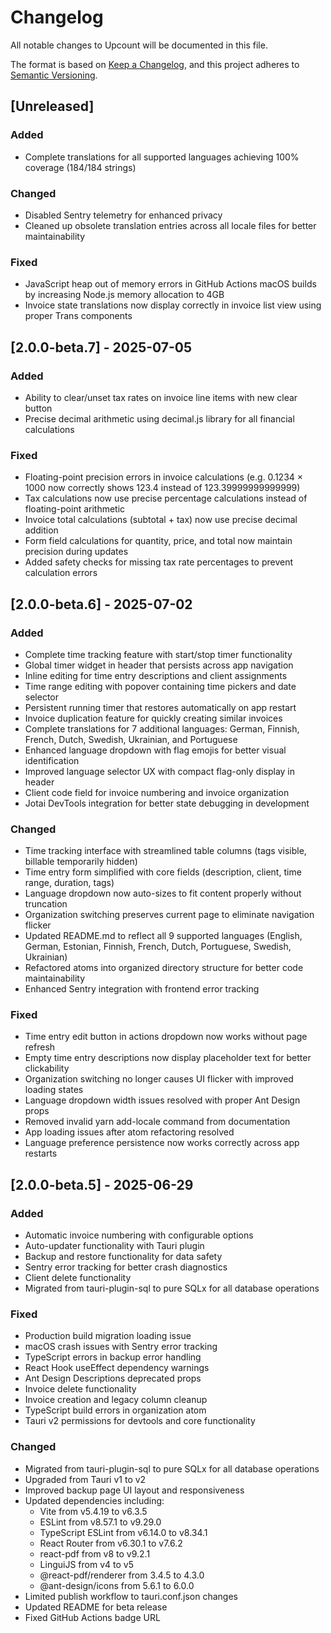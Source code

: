 # Changelog

All notable changes to Upcount will be documented in this file.

The format is based on [Keep a Changelog](https://keepachangelog.com/en/1.0.0/),
and this project adheres to [Semantic Versioning](https://semver.org/spec/v2.0.0.html).

## [Unreleased]

### Added
- Complete translations for all supported languages achieving 100% coverage (184/184 strings)

### Changed
- Disabled Sentry telemetry for enhanced privacy
- Cleaned up obsolete translation entries across all locale files for better maintainability

### Fixed
- JavaScript heap out of memory errors in GitHub Actions macOS builds by increasing Node.js memory allocation to 4GB
- Invoice state translations now display correctly in invoice list view using proper Trans components

## [2.0.0-beta.7] - 2025-07-05

### Added
- Ability to clear/unset tax rates on invoice line items with new clear button
- Precise decimal arithmetic using decimal.js library for all financial calculations

### Fixed
- Floating-point precision errors in invoice calculations (e.g. 0.1234 × 1000 now correctly shows 123.4 instead of 123.39999999999999)
- Tax calculations now use precise percentage calculations instead of floating-point arithmetic
- Invoice total calculations (subtotal + tax) now use precise decimal addition
- Form field calculations for quantity, price, and total now maintain precision during updates
- Added safety checks for missing tax rate percentages to prevent calculation errors

## [2.0.0-beta.6] - 2025-07-02

### Added
- Complete time tracking feature with start/stop timer functionality
- Global timer widget in header that persists across app navigation
- Inline editing for time entry descriptions and client assignments
- Time range editing with popover containing time pickers and date selector
- Persistent running timer that restores automatically on app restart
- Invoice duplication feature for quickly creating similar invoices
- Complete translations for 7 additional languages: German, Finnish, French, Dutch, Swedish, Ukrainian, and Portuguese
- Enhanced language dropdown with flag emojis for better visual identification
- Improved language selector UX with compact flag-only display in header
- Client code field for invoice numbering and invoice organization
- Jotai DevTools integration for better state debugging in development

### Changed
- Time tracking interface with streamlined table columns (tags visible, billable temporarily hidden)
- Time entry form simplified with core fields (description, client, time range, duration, tags)
- Language dropdown now auto-sizes to fit content properly without truncation
- Organization switching preserves current page to eliminate navigation flicker
- Updated README.md to reflect all 9 supported languages (English, German, Estonian, Finnish, French, Dutch, Portuguese, Swedish, Ukrainian)
- Refactored atoms into organized directory structure for better code maintainability
- Enhanced Sentry integration with frontend error tracking

### Fixed
- Time entry edit button in actions dropdown now works without page refresh
- Empty time entry descriptions now display placeholder text for better clickability
- Organization switching no longer causes UI flicker with improved loading states
- Language dropdown width issues resolved with proper Ant Design props
- Removed invalid yarn add-locale command from documentation
- App loading issues after atom refactoring resolved
- Language preference persistence now works correctly across app restarts

## [2.0.0-beta.5] - 2025-06-29

### Added
- Automatic invoice numbering with configurable options
- Auto-updater functionality with Tauri plugin
- Backup and restore functionality for data safety
- Sentry error tracking for better crash diagnostics
- Client delete functionality
- Migrated from tauri-plugin-sql to pure SQLx for all database operations

### Fixed
- Production build migration loading issue
- macOS crash issues with Sentry error tracking
- TypeScript errors in backup error handling
- React Hook useEffect dependency warnings
- Ant Design Descriptions deprecated props
- Invoice delete functionality
- Invoice creation and legacy column cleanup
- TypeScript build errors in organization atom
- Tauri v2 permissions for devtools and core functionality

### Changed
- Migrated from tauri-plugin-sql to pure SQLx for all database operations
- Upgraded from Tauri v1 to v2
- Improved backup page UI layout and responsiveness
- Updated dependencies including:
  - Vite from v5.4.19 to v6.3.5
  - ESLint from v8.57.1 to v9.29.0
  - TypeScript ESLint from v6.14.0 to v8.34.1
  - React Router from v6.30.1 to v7.6.2
  - react-pdf from v8 to v9.2.1
  - LinguiJS from v4 to v5
  - @react-pdf/renderer from 3.4.5 to 4.3.0
  - @ant-design/icons from 5.6.1 to 6.0.0
- Limited publish workflow to tauri.conf.json changes
- Updated README for beta release
- Fixed GitHub Actions badge URL
